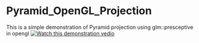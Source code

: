 # Pyramid_OpenGL_Projection
This is a simple demonstration of Pyramid projection using glm::presceptive in opengl
[![Watch this demonstration vedio](![image](https://github.com/user-attachments/assets/59c6a1ab-9173-4fe9-aa5d-c23ee0b8f8d3)
)](https://youtu.be/4K2M9rg_EBU)
